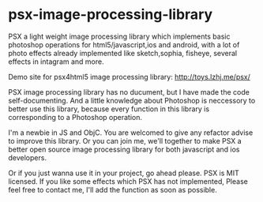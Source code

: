 psx-image-processing-library
=================

PSX a light weight image processing library which implements basic photoshop operations for html5/javascript,ios and android, with a lot of photo effects already implemented like sketch,sophia, fisheye, several effects in intagram and more.


Demo site for psx4html5 image processing library: 
http://toys.lzhj.me/psx/


PSX image processing library has no ducument, but I have made the code self-documenting. And a little knowledge about Photoshop is neccessory to better use this library, because every function in this library is corresponding to a Photoshop operation.

I'm a newbie in JS and ObjC. You are welcomed to give any refactor advise to improve this library.
Or you can join me, we'll together to make PSX a better open source image processing library for both javascript and ios developers.

Or if you just wanna use it in your project, go ahead please. PSX is MIT licensed.
If you like some effects which PSX has not implemented, Please feel free to contact me, I'll add the function as soon as possible.